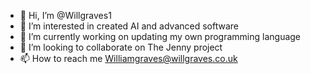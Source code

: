 - 👋 Hi, I’m @Willgraves1
- 👀 I’m interested in created AI and advanced software
- 🌱 I’m currently working on updating my own programming language
- 💞️ I’m looking to collaborate on The Jenny project
- 📫 How to reach me Williamgraves@willgraves.co.uk

<!---
Willgraves1/Willgraves1 is a ✨ special ✨ repository because its `README.md` (this file) appears on your GitHub profile.
You can click the Preview link to take a look at your changes.
--->
